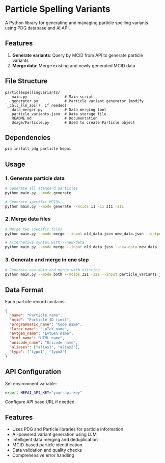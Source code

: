 # Particle Spelling Variants

A Python library for generating and managing particle spelling variants using PDG database and AI API.

## Features

1. **Generate variants**: Query by MCID from API to generate particle variants
2. **Merge data**: Merge existing and newly generated MCID data

## File Structure

```
particlespellingvariants/
   main.py                 # Main script
   generator.py            # Particle variant generator (modify `_call_llm_api()` if needed)
   data_merger.py          # Data merging tool
   particle_variants.json  # Data storage file
   README.md               # Documentation
   Usage/Particle.py       # Used to create Particle object
```

## Dependencies

```bash
pip install pdg particle hepai
```

## Usage

### 1. Generate particle data

```bash
# Generate all standard particles
python main.py --mode generate

# Generate specific MCIDs
python main.py --mode generate --mcids 11 -11 211 -211
```

### 2. Merge data files

```bash
# Merge two specific files
python main.py --mode merge --input old_data.json new_data.json --output merged.json

# Alternative syntax with --new-data
python main.py --mode merge --input old_data.json --new-data new_data.json --output merged.json
```

### 3. Generate and merge in one step

```bash
# Generate new data and merge with existing
python main.py --mode both --mcids 321 -321 --input particle_variants.json --output final_variants.json
```

## Data Format

Each particle record contains:

```json
{
  "name": "Particle name",
  "mcid": "Particle ID (int)",
  "programmatic_name": "Code name",
  "latex_name": "LaTeX name", 
  "evtgen_name": "EvtGen name",
  "html_name": "HTML name",
  "unicode_name": "Unicode name",
  "aliases": ["alias1", "alias2"],
  "typo": ["typo1", "typo2"]
}
```

## API Configuration

Set environment variable:
```bash
export HEPAI_API_KEY="your-api-key"
```

Configure API base URL if needed.

## Features

- Uses PDG and Particle libraries for particle information
- AI-powered variant generation using LLM
- Intelligent data merging and deduplication
- MCID-based particle identification
- Data validation and quality checks
- Comprehensive error handling